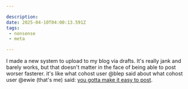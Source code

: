 ```yaml
---

description:
date: 2025-04-10T04:00:13.591Z
tags: 
 - nonsense
 - meta

---
```

I made a new system to upload to my blog via drafts. It's really jank and barely works, but that doesn't matter in the face of being able to post worser fasterer. it's like what cohost user @blep said about what cohost user @ewie (that's me) said: [you gotta make it easy to post](https://cloudwithlightning.net/posts/2024/7932696-aw-heck.md).
